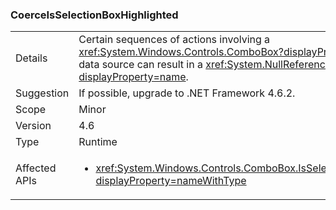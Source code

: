 ### CoerceIsSelectionBoxHighlighted


|   |   |
|---|---|
|Details|Certain sequences of actions involving a <xref:System.Windows.Controls.ComboBox?displayProperty=name> and its data source can result in a <xref:System.NullReferenceException?displayProperty=name>.|
|Suggestion|If possible, upgrade to .NET Framework 4.6.2.|
|Scope|Minor|
|Version|4.6|
|Type|Runtime|
|Affected APIs|<ul><li><xref:System.Windows.Controls.ComboBox.IsSelectionBoxHighlighted?displayProperty=nameWithType></li></ul>|

